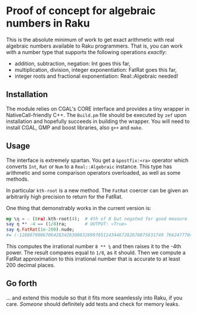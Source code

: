 # Proof of concept for algebraic numbers in Raku

This is the absolute minimum of work to get exact arithmetic with
real algebraic numbers available to Raku programmers. That is, you
can work with a number type that supports the following operations
*exactly*:

  - addition, subtraction, negation: Int goes this far,
  - multiplication, division, integer exponentiation: FatRat goes this far,
  - integer roots and fractional exponentiation: Real::Algebraic needed!

## Installation

The module relies on CGAL's CORE interface and provides a tiny wrapper
in NativeCall-friendly C++. The `Build.pm` file should be executed by
`zef` upon installation and hopefully succeeds in building the wrapper.
You will need to install CGAL, GMP and boost libraries, also `g++` and
`make`.

## Usage

The interface is extremely spartan. You get a `&postfix:<ra>` operator
which converts `Int`, `Rat` or `Num` to a `Real::Algebraic` instance.
This type has arithmetic and some comparison operators overloaded,
as well as some methods.

In particular `kth-root` is a new method. The `FatRat` coercer can be
given an arbitrarily high precision to return for the FatRat.

One thing that demonstrably works in the current version is:

``` raku
my \η = - (8ra).kth-root(4);  # 4th of 8 but negated for good measure
say η ** -4 == (1/8)ra;       # OUTPUT: «True»
say η.FatRat(1e-200).nude;
#= (-1288670006706428342630003269978511434467282678875631749 766247770432944429179173513575154591809369561091801088)
```

This computes the irrational number `8 ** ¼` and then raises it to
the -4th power. The result compares equal to `1/8`, as it should.
Then we compute a FatRat approximation to this irrational number
that is accurate to at least 200 decimal places.

## Go forth

... and extend this module so that it fits more seamlessly into Raku,
if you care. *Someone* should definitely add tests and check for
memory leaks.

